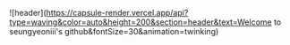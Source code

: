 ![header](https://capsule-render.vercel.app/api?type=waving&color=auto&height=200&section=header&text=Welcome to seungyeoniii's github&fontSize=30&animation=twinking)
